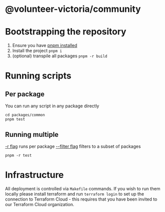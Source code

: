 # @volunteer-victoria/community

# Bootstrapping the repository

1. Ensure you have [pnpm installed](https://pnpm.io/installation) 
2. Install the project `pnpm i`
3. (optional) transpile all packages `pnpm -r build`

# Running scripts

## Per package

You can run any script in any package directly

```
cd packages/common
pnpm test
```

## Running multiple

[-r flag](https://pnpm.io/cli/run#--recursive--r) runs per package
[--filter flag](https://pnpm.io/filtering) filters to a subset of packages

```
pnpm -r test
```


# Infrastructure

All deployment is controlled via `Makefile` commands. If you wish to run them locally please install terraform and run `terraform login` to set up the connection to Terraform Cloud - this requires that you have been invited to our Terraform Cloud organization.




